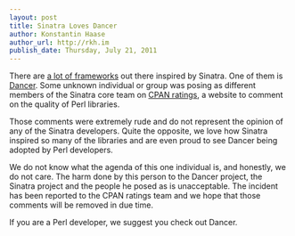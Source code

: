```yaml
---
layout: post
title: Sinatra Loves Dancer
author: Konstantin Haase
author_url: http://rkh.im
publish_date: Thursday, July 21, 2011
---
```


There are [a lot of frameworks](http://en.wikipedia.org/wiki/Sinatra_%28software%29#Sinatra_inspired_frameworks) out there inspired by Sinatra. One of them is [Dancer](http://www.perldancer.org/). Some unknown individual or group was posing as different members of the Sinatra core team on [CPAN ratings](http://cpanratings.perl.org/dist/Dancer), a website to comment on the quality of Perl libraries.

Those comments were extremely rude and do not represent the opinion of any of the Sinatra developers. Quite the opposite, we love how Sinatra inspired so many of the libraries and are even proud to see Dancer being adopted by Perl developers.

We do not know what the agenda of this one individual is, and honestly, we do not care. The harm done by this person to the Dancer project, the Sinatra project and the people he posed as is unacceptable. The incident has been reported to the CPAN ratings team and we hope that those comments will be removed in due time.

If you are a Perl developer, we suggest you check out Dancer.
